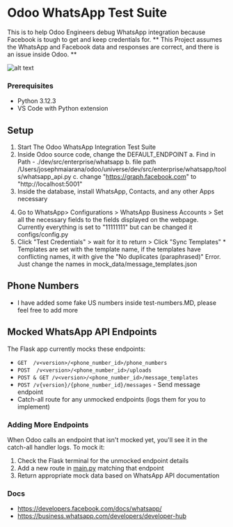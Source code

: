 # Odoo WhatsApp Test Suite
This is to help Odoo Engineers debug WhatsApp integration because Facebook is tough to get and keep credentials for.
** This Project assumes the WhatsApp and Facebook data and responses are correct, and there is an issue inside Odoo. **

![alt text](https://drive.google.com/file/d/1i9haHfBM44xwlZpBWAkjsCHGTHJrfFSL/view?usp=sharing)

### Prerequisites

- Python 3.12.3
- VS Code with Python extension

## Setup

1. Start The Odoo WhatsApp Integration Test Suite
2. Inside Odoo source code, change the DEFAULT_ENDPOINT
   a. Find in Path - ./dev/src/enterprise/whatsapp
   b. file path /Users/josephmaiarana/odoo/universe/dev/src/enterprise/whatsapp/tools/whatsapp_api.py
   c. change "https://graph.facebook.com" to "http://localhost:5001"
3. Inside the database, install WhatsApp, Contacts, and any other Apps necessary
4) Go to WhatsApp> Configurations > WhatsApp Business Accounts > Set all the necessary fields to the fields displayed on the webpage. Currently everything is set to "11111111" but can be changed it configs/config.py
5) Click "Test Credentials" >  wait for it to return > Click "Sync Templates" * Templates are set with the template name, if the templates have conflicting names, it with give the "No duplicates (paraphrased)" Error. Just change the names in mock_data/message_templates.json


## Phone Numbers
- I have added some fake US numbers inside test-numbers.MD, please feel free to add more

## Mocked WhatsApp API Endpoints

The Flask app currently mocks these endpoints:
- `GET  /v<version>/<phone_number_id>/phone_numbers`
- `POST  /v<version>/<phone_number_id>/uploads`
- `POST & GET /v<version>/<phone_number_id>/message_templates `
- `POST /v{version}/{phone_number_id}/messages` - Send message endpoint
- Catch-all route for any unmocked endpoints (logs them for you to implement)

### Adding More Endpoints

When Odoo calls an endpoint that isn't mocked yet, you'll see it in the catch-all handler logs. To mock it:

1. Check the Flask terminal for the unmocked endpoint details
2. Add a new route in [main.py](main.py) matching that endpoint
3. Return appropriate mock data based on WhatsApp API documentation

### Docs
- https://developers.facebook.com/docs/whatsapp/
- https://business.whatsapp.com/developers/developer-hub






